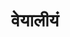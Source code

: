 ---
title: वेयालीयं
position: 2

type: chapter

parent:
  type: book

children:
  type: lesson
  count: 3

---